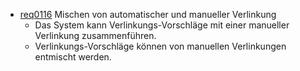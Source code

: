 * [req0116](https://github.com/DomainDrivenArchitecture/ddaRequirement/blob/master/de/requirements/req0116.md) Mischen von automatischer und manueller Verlinkung 
  * Das System kann Verlinkungs-Vorschläge mit einer manueller Verlinkung zusammenführen.
  * Verlinkungs-Vorschläge können von manuellen Verlinkungen entmischt werden.